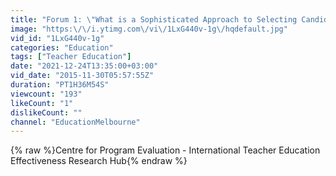 ```yaml
---
title: "Forum 1: \"What is a Sophisticated Approach to Selecting Candidates on Teacher Education?"
image: "https:\/\/i.ytimg.com\/vi\/1LxG440v-1g\/hqdefault.jpg"
vid_id: "1LxG440v-1g"
categories: "Education"
tags: ["Teacher Education"]
date: "2021-12-24T13:35:00+03:00"
vid_date: "2015-11-30T05:57:55Z"
duration: "PT1H36M54S"
viewcount: "193"
likeCount: "1"
dislikeCount: ""
channel: "EducationMelbourne"
---
```

{% raw %}Centre for Program Evaluation - International Teacher Education Effectiveness Research Hub{% endraw %}
